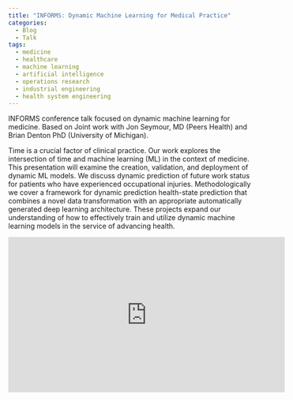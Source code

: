 ```yaml
---
title: "INFORMS: Dynamic Machine Learning for Medical Practice"
categories:
  - Blog
  - Talk
tags:
  - medicine
  - healthcare
  - machine learning
  - artificial intelligence
  - operations research
  - industrial engineering
  - health system engineering
---
```


INFORMS conference talk focused on dynamic machine learning for medicine. Based on Joint work with Jon Seymour, MD (Peers Health) and Brian Denton PhD (University of Michigan).

Time is a crucial factor of clinical practice. Our work explores the intersection of time and machine learning (ML) in the context of medicine. This presentation will examine the creation, validation, and deployment of dynamic ML models. We discuss dynamic prediction of future work status for patients who have experienced occupational injuries. Methodologically we cover a framework for dynamic prediction health-state prediction that combines a novel data transformation with an appropriate automatically generated deep learning architecture. These projects expand our understanding of how to effectively train and utilize dynamic machine learning models in the service of advancing health.

<iframe width="560" height="315" src="https://www.youtube.com/embed/wSpjgFb-zvY" title="YouTube video player" frameborder="0" allow="accelerometer; autoplay; clipboard-write; encrypted-media; gyroscope; picture-in-picture; web-share" allowfullscreen></iframe>
